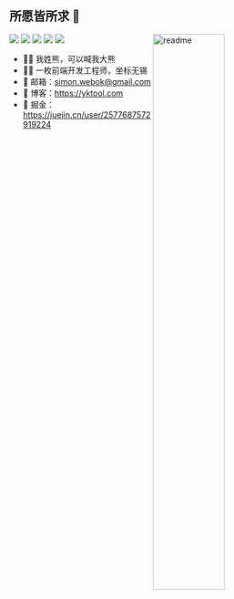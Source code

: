 ## 所愿皆所求 🤡

<img align='right' width='50%' alt='readme' src="https://github-readme-stats.vercel.app/api?username=amplest&show_icons=true&theme=vue-dark" />

<p align='left'>
  <img src="https://img.shields.io/badge/-JavaScript-f6da1c?style=flat-square&logo=javascript&logoColor=white"/>
  <img src="https://img.shields.io/badge/-TypeScript-2b6dbf?style=flat-square&logo=typescript&logoColor=white"/>
  <img src="https://img.shields.io/badge/-Vue-46b882?style=flat-square&logo=vue.js&logoColor=white"/>
  <img src="https://img.shields.io/badge/-Node.js-3C873A?style=flat-square&logo=Node.js&logoColor=white"/>
  <img src="https://img.shields.io/badge/-Nginx-408e43?style=flat-square&logo=nginx&logoColor=white"/>
</p>

- 🤦‍♂️ 我姓熊，可以喊我大熊
- 🧑‍💻 一枚前端开发工程师，坐标无锡
- 📧 邮箱：simon.webok@gmail.com
- 📔 博客：https://yktool.com
- 📝 掘金：https://juejin.cn/user/2577687572919224
